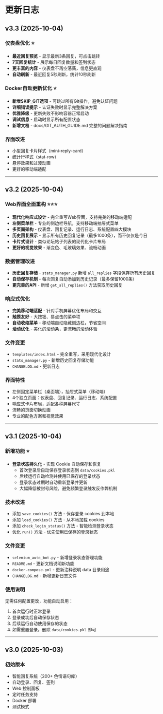 # 更新日志

## v3.3 (2025-10-04)

### 仪表盘优化 ⭐
- **最近回复预览** - 显示最新3条回复，可点击跳转
- **7天回复统计** - 展示每日回复数量和签到状态
- **更丰富的内容** - 仪表盘不再空荡荡，信息更直观
- **自动刷新** - 最近回复5秒刷新，统计10秒刷新

### Docker自动更新优化 ⭐
- **新增SKIP_GIT选项** - 可跳过所有Git操作，避免认证问题
- **详细错误提示** - 认证失败时显示完整解决方案
- **优雅降级** - 更新失败不影响容器正常启动
- **调试信息** - 启动时显示所有配置状态
- **新增文档** - docs/GIT_AUTH_GUIDE.md 完整的问题解决指南

### 界面改进
- 小型回复卡片样式（mini-reply-card）
- 统计行样式（stat-row）
- 悬停效果和过渡动画
- 更好的移动端适配

---

## v3.2 (2025-10-04)

### Web界面全面重构 ⭐⭐⭐
- **现代化响应式设计** - 完全重写Web界面，支持完美的移动端适配
- **左侧菜单栏** - 专业的侧边栏导航，支持移动端抽屉式菜单
- **多页面架构** - 仪表盘、回复记录、运行日志、系统配置四大模块
- **历史回复展示** - 显示所有历史回复记录（最多1000条），而不仅仅是今日
- **卡片式设计** - 类似论坛帖子列表的现代化卡片布局
- **更好的视觉效果** - 渐变色、毛玻璃效果、流畅动画

### 数据管理改进
- **历史回复存储** - `stats_manager.py` 新增 `all_replies` 字段保存所有历史回复
- **自动保存机制** - 每次回复自动添加到历史记录（最多保留1000条）
- **更完善的API** - 新增 `get_all_replies()` 方法获取历史回复

### 响应式优化
- **完美移动端适配** - 针对手机屏幕优化布局和交互
- **触摸友好** - 大按钮、易点击的菜单项
- **自动收缩菜单** - 移动端自动隐藏侧边栏，节省空间
- **滚动优化** - 美化的滚动条，更流畅的滚动体验

### 文件变更
- `templates/index.html` - 完全重写，采用现代化设计
- `stats_manager.py` - 新增历史回复存储功能
- `CHANGELOG.md` - 更新日志

### 界面特性
- 左侧固定菜单栏（桌面端），抽屉式菜单（移动端）
- 4个独立页面：仪表盘、回复记录、运行日志、系统配置
- 响应式卡片布局，适配各种屏幕尺寸
- 流畅的页面切换动画
- 专业的配色方案和视觉效果

---

## v3.1 (2025-10-04)

### 新增功能 ⭐
- **登录状态持久化** - 实现 Cookie 自动保存和恢复
  - 首次登录后自动保存登录状态到 `data/cookies.pkl`
  - 后续运行自动检测并使用已保存的登录状态
  - 登录状态过期时自动重新登录并更新
  - 大幅降低被封号风险，避免频繁登录触发反作弊机制

### 技术改进
- 添加 `save_cookies()` 方法 - 保存登录 cookies 到本地
- 添加 `load_cookies()` 方法 - 从本地加载 cookies
- 添加 `check_login_status()` 方法 - 智能检测登录状态
- 优化 `run()` 方法 - 优先使用已保存的登录状态

### 文件变更
- `selenium_auto_bot.py` - 新增登录状态管理功能
- `README.md` - 更新文档说明新功能
- `docker-compose.yml` - 更新注释说明 data 目录用途
- `CHANGELOG.md` - 新增更新日志文件

### 使用说明
无需任何配置更改，功能自动启用：
1. 首次运行时正常登录
2. 登录成功后自动保存状态
3. 后续运行自动使用保存的状态
4. 如需重置登录，删除 `data/cookies.pkl` 即可

---

## v3.0 (2025-10-03)

### 初始版本
- 智能回复系统（200+ 色情语句库）
- 自动登录、回复、签到
- Web 控制面板
- 定时任务支持
- Docker 部署
- 测试模式

